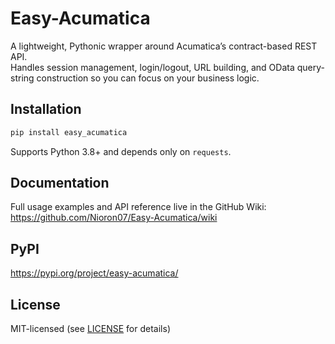 # Easy-Acumatica

A lightweight, Pythonic wrapper around Acumatica’s contract-based REST API.  
Handles session management, login/logout, URL building, and OData query-string construction so you can focus on your business logic.

## Installation

```bash
pip install easy_acumatica
```

Supports Python 3.8+ and depends only on `requests`.

## Documentation

Full usage examples and API reference live in the GitHub Wiki:  
https://github.com/Nioron07/Easy-Acumatica/wiki

## PyPI

https://pypi.org/project/easy-acumatica/

## License

MIT-licensed (see [LICENSE](LICENSE) for details)